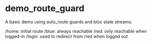 # demo_route_guard

A basic demo using auto_route guards and bloc state streams.

/home: initial route
/blue: always reachable
/red: only reachable when logged-in
/login: used to redirect from /red when logged out
